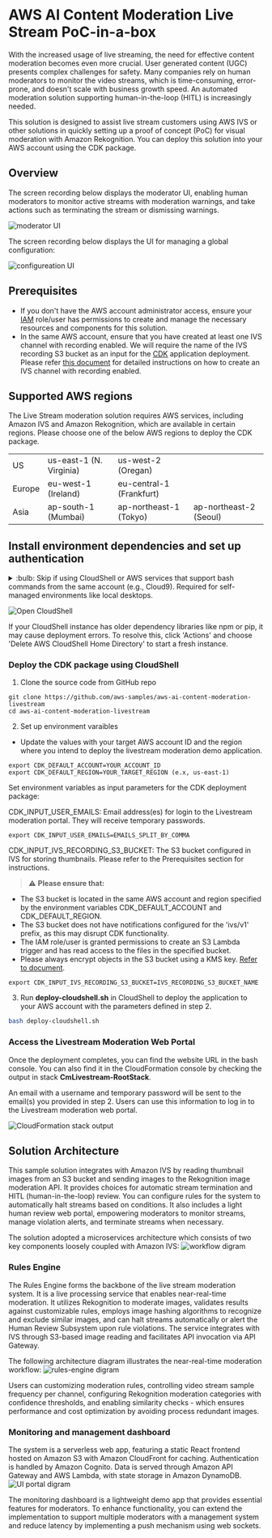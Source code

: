 # AWS AI Content Moderation Live Stream PoC-in-a-box

With the increased usage of live streaming, the need for effective content moderation becomes even more crucial. User generated content (UGC) presents complex challenges for safety. Many companies rely on human moderators to monitor the video streams, which is time-consuming, error-prone, and doesn't scale with business growth speed. An automated moderation solution supporting human-in-the-loop (HITL) is increasingly needed.

This solution is designed to assist live stream customers using AWS IVS or other solutions in quickly setting up a proof of concept (PoC) for visual moderation with Amazon Rekognition. You can deploy this solution into your AWS account using the CDK package.

## Overview

The screen recording below displays the moderator UI, enabling human moderators to monitor active streams with moderation warnings, and take actions such as terminating the stream or dismissing warnings. 

![moderator UI](static/cm-ls-recording-moderator.gif)

The screen recording below displays the UI for managing a global configuration:

![configureation UI](static/cm-ls-recording-global-config.gif)

## Prerequisites

- If you don't have the AWS account administrator access, ensure your [IAM](https://aws.amazon.com/iam/) role/user has permissions to create and manage the necessary resources and components for this solution.
- In the same AWS account, ensure that you have created at least one IVS channel with recording enabled. We will require the name of the IVS recording S3 bucket as an input for the [CDK](https://aws.amazon.com/cdk/) application deployment. Please refer [this document](https://docs.aws.amazon.com/ivs/latest/LowLatencyUserGuide/getting-started-create-channel.html) for detailed instructions on how to create an IVS channel with recording enabled.

## Supported AWS regions
The Live Stream moderation solution requires AWS services, including Amazon IVS and Amazon Rekognition, which are available in certain regions. Please choose one of the below AWS regions to deploy the CDK package.

|||||
---------- | ---------- | ---------- | ---------- |
US | us-east-1 (N. Virginia) | us-west-2 (Oregan) ||
Europe | eu-west-1 (Ireland) | eu-central-1 (Frankfurt) ||
Asia | ap-south-1 (Mumbai) | ap-northeast-1 (Tokyo) | ap-northeast-2 (Seoul) |

## Install environment dependencies and set up authentication

<details><summary>
:bulb: Skip if using CloudShell or AWS services that support bash commands from the same account (e.g., Cloud9). Required for self-managed environments like local desktops.
</summary>

- [ ] Install Node.js
https://nodejs.org/en/download/

- [ ] Install Python 3.8+
https://www.python.org/downloads/

- [ ] Install Git
https://github.com/git-guides/install-git

- [ ] Install Pip
```sh
python -m ensurepip --upgrade
```

- [ ] Install Python Virtual Environment
```sh
pip install virtualenv
```


- [ ] Setup the AWS CLI authentication
```sh
aws configure                                                                     
 ```                      
</details>

![Open CloudShell](static/cloudshell.png)

If your CloudShell instance has older dependency libraries like npm or pip, it may cause deployment errors. To resolve this, click 'Actions' and choose 'Delete AWS CloudShell Home Directory' to start a fresh instance.

### Deploy the CDK package using CloudShell
1. Clone the source code from GitHub repo 
```
git clone https://github.com/aws-samples/aws-ai-content-moderation-livestream
cd aws-ai-content-moderation-livestream
```

2. Set up environment varaibles 
- Update the values with your target AWS account ID and the region where you intend to deploy the livestream moderation demo application.
```
export CDK_DEFAULT_ACCOUNT=YOUR_ACCOUNT_ID
export CDK_DEFAULT_REGION=YOUR_TARGET_REGION (e.x, us-east-1)
```
Set environment variables as input parameters for the CDK deployment package:

CDK_INPUT_USER_EMAILS: Email address(es) for login to the Livestream moderation portal. They will receive temporary passwords.
```
export CDK_INPUT_USER_EMAILS=EMAILS_SPLIT_BY_COMMA
```
CDK_INPUT_IVS_RECORDING_S3_BUCKET: The S3 bucket configured in IVS for storing thumbnails. Please refer to the Prerequisites section for instructions. 

> :warning: **Please ensure that:**
- The S3 bucket is located in the same AWS account and region specified by the environment variables CDK_DEFAULT_ACCOUNT and CDK_DEFAULT_REGION. 
- The S3 bucket does not have notifications configured for the 'ivs/v1' prefix, as this may disrupt CDK functionality.
- The IAM role/user is granted permissions to create an S3 Lambda trigger and has read access to the files in the specified bucket.
- Please always encrypt objects in the S3 bucket using a KMS key. [Refer to document](https://docs.aws.amazon.com/AmazonS3/latest/userguide/UsingKMSEncryption.html).
```
export CDK_INPUT_IVS_RECORDING_S3_BUCKET=IVS_RECORDING_S3_BUCKET_NAME
```

3. Run **deploy-cloudshell.sh** in CloudShell to deploy the application to your AWS account with the parameters defined in step 2.
```sh
bash deploy-cloudshell.sh
```

### Access the Livestream Moderation Web Portal
Once the deployment completes, you can find the website URL in the bash console. You can also find it in the CloudFormation console by checking the output in stack **CmLivestream-RootStack**.

An email with a username and temporary password will be sent to the email(s) you provided in step 2. Users can use this information to log in to the Livestream moderation web portal.

![CloudFormation stack output](static/cloudformation-stack-output.png)

## Solution Architecture

This sample solution integrates with Amazon IVS by reading thumbnail images from an S3 bucket and sending images to the Rekognition image moderation API. It provides choices for automatic stream termination and HITL (human-in-the-loop) review. You can configure rules for the system to automatically halt streams based on conditions. It also includes a light human review web portal, empowering moderators to monitor streams, manage violation alerts, and terminate streams when necessary.

The solution adopted a microservices architecture which consists of two key components loosely coupled with Amazon IVS:
![workflow digram](static/architecture.png)

### Rules Engine

The Rules Engine forms the backbone of the live stream moderation system. It is a live processing service that enables near-real-time moderation. It utilizes Rekognition to moderate images, validates results against customizable rules, employs image hashing algorithms to recognize and exclude similar images, and can halt streams automatically or alert the Human Review Subsystem upon rule violations. The service integrates with IVS through S3-based image reading and facilitates API invocation via API Gateway.

The following architecture diagram illustrates the near-real-time moderation workflow:
![rules-engine digram](static/rules-engine-architecture.png)

Users can customizing moderation rules, controlling video stream sample frequency per channel, configuring Rekognition moderation categories with confidence thresholds, and enabling similarity checks - which ensures performance and cost optimization by avoiding process redundant images.

### Monitoring and management dashboard
The system is a serverless web app, featuring a static React frontend hosted on Amazon S3 with Amazon CloudFront for caching. Authentication is handled by Amazon Cognito. Data is served through Amazon API Gateway and AWS Lambda, with state storage in Amazon DynamoDB.
![UI portal digram](static/web-ui-portal-architecture.png)

The monitoring dashboard is a lightweight demo app that provides essential features for moderators. To enhance functionality, you can extend the implementation to support multiple moderators with a management system and reduce latency by implementing a push mechanism using web sockets.